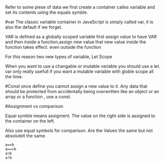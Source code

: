 Refer to some piese of data we first create a container calles variable and set its contents using the equals symble.

#var
The classic variable container in JavaScript is simply called var,
it is also the default if we forget.

VAR is defined as a globally scoped variable
first assign value to have VAR and then inside a function,assign new value
that new value inside the function takes effect.
even outside the function

For this reason two new types of variable,
Let
Scope

When you want to use a changable or mutable variable you should use a let.
var only really usefull if you want a mutable variable with globle scope all the time.

#Const
once define you cannot assign a new value to it.
Any data that should be protected from accidentally being overwritten like an object or an array or a function ,
use a const.

#Assignment vs comparison

Equal symble means assigment.
The value on the right side is assigned to the container on the left.

Also use equal symbols for comparison.
Are the Values the same but not absolutelt the same.

    a==b
    a===b
    a<b
    a!b
